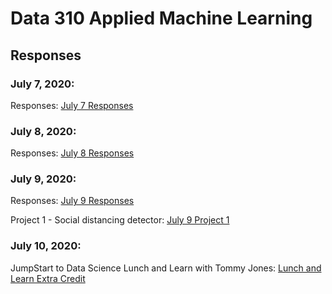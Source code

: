# Data 310 Applied Machine Learning

## Responses

### **July 7, 2020:**
Responses: [July 7 Responses](https://jlam01.github.io/jlam01-machine-learning/july7)

### **July 8, 2020:**
Responses: [July 8 Responses](https://jlam01.github.io/jlam01-machine-learning/july8)

### **July 9, 2020:**
Responses: [July 9 Responses](https://jlam01.github.io/jlam01-machine-learning/july9)

Project 1 - Social distancing detector: [July 9 Project 1](https://jlam01.github.io/jlam01-machine-learning/socialdistancingdetector)

### **July 10, 2020:**
JumpStart to Data Science Lunch and Learn with Tommy Jones: [Lunch and Learn Extra Credit](https://jlam01.github.io/jlam01-machine-learning/july10)
